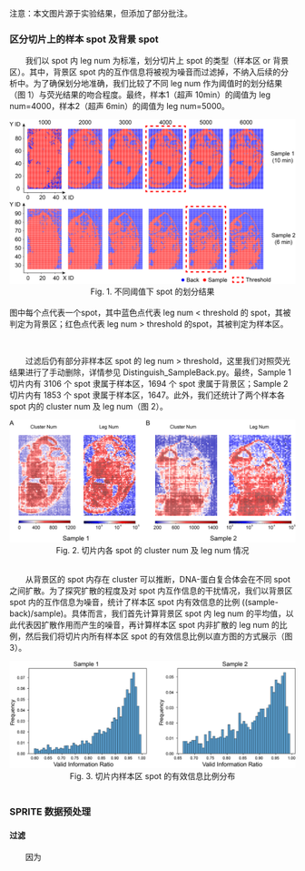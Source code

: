 注意：本文图片源于实验结果，但添加了部分批注。

### 区分切片上的样本 spot 及背景 spot
&emsp;&emsp;我们以 spot 内 leg num 为标准，划分切片上 spot 的类型（样本区 or 背景区）。其中，背景区 spot 内的互作信息将被视为噪音而过滤掉，不纳入后续的分析中。为了确保划分地准确，我们比较了不同 leg num 作为阈值时的划分结果（图 1）与荧光结果的吻合程度。最终，样本1（超声 10min）的阈值为 leg num=4000，样本2（超声 6min）的阈值为 leg num=5000。

<img src="Doc/Fig1_SampleBack.png" alt="fig 1" />
<center>Fig. 1. 不同阈值下 spot 的划分结果</center><br>
图中每个点代表一个spot，其中蓝色点代表 leg num &lt; threshold 的 spot，其被判定为背景区；红色点代表 leg num &gt; threshold 的spot，其被判定为样本区。

<p><br>

&emsp;&emsp;过滤后仍有部分非样本区 spot 的 leg num &gt; threshold，这里我们对照荧光结果进行了手动删除，详情参见 Distinguish_SampleBack.py。最终，Sample 1 切片内有 3106 个 spot 隶属于样本区，1694 个 spot 隶属于背景区；Sample 2 切片内有 1853 个 spot 隶属于样本区，1647。此外，我们还统计了两个样本各 spot 内的 cluster num 及 leg num（图 2）。

<img src="Doc/Fig2_ClusterNum_LegNum_Spot.png" alt="fig 2" />
<center>Fig. 2. 切片内各 spot 的 cluster num 及 leg num 情况</center><br>

&emsp;&emsp;从背景区的 spot 内存在 cluster 可以推断，DNA-蛋白复合体会在不同 spot 之间扩散。为了探究扩散的程度及对 spot 内互作信息的干扰情况，我们以背景区 spot 内的互作信息为噪音，统计了样本区 spot 内有效信息的比例 ((sample-back)/sample)。具体而言，我们首先计算背景区 spot 内 leg num 的平均值，以此代表因扩散作用而产生的噪音，再计算样本区 spot 内非扩散的 leg num 的比例，然后我们将切片内所有样本区 spot 的有效信息比例以直方图的方式展示（图 3）。  

<img src="Doc/Fig3_Histogram_ValidInformRatio.png" alt="fig 3" />
<center>Fig. 3. 切片内样本区 spot 的有效信息比例分布</center><br>


### SPRITE 数据预处理
#### 过滤
&emsp;&emsp;因为








